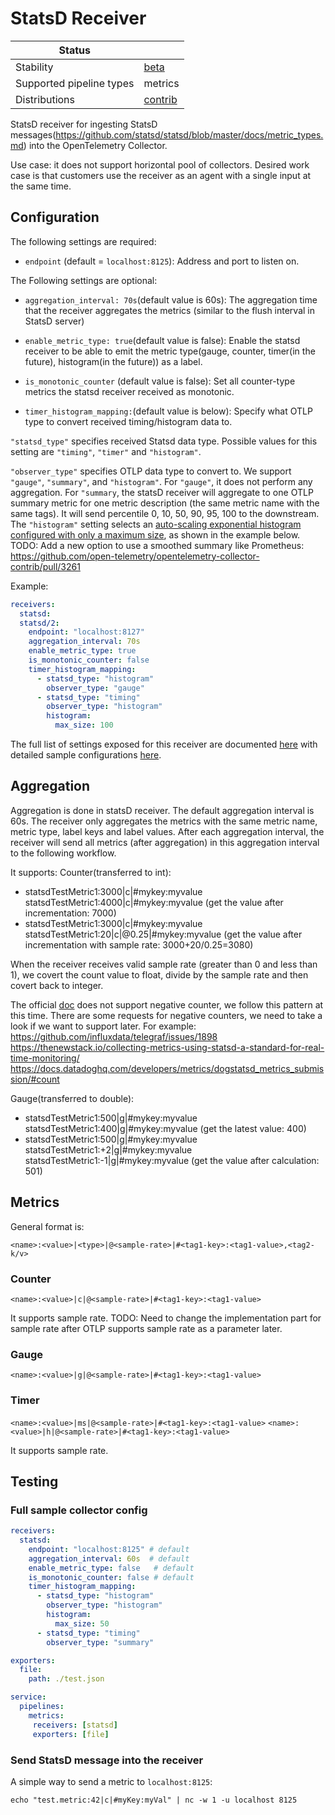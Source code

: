 # StatsD Receiver

| Status                   |           |
| ------------------------ |-----------|
| Stability                | [beta]    |
| Supported pipeline types | metrics   |
| Distributions            | [contrib] |

StatsD receiver for ingesting StatsD messages(https://github.com/statsd/statsd/blob/master/docs/metric_types.md) into the OpenTelemetry Collector.

Use case: it does not support horizontal pool of collectors. Desired work case is that customers use the receiver as an agent with a single input at the same time.

## Configuration

The following settings are required:

- `endpoint` (default = `localhost:8125`): Address and port to listen on.


The Following settings are optional:

- `aggregation_interval: 70s`(default value is 60s): The aggregation time that the receiver aggregates the metrics (similar to the flush interval in StatsD server)

- `enable_metric_type: true`(default value is false): Enable the statsd receiver to be able to emit the metric type(gauge, counter, timer(in the future), histogram(in the future)) as a label.

- `is_monotonic_counter` (default value is false): Set all counter-type metrics the statsd receiver received as monotonic.

- `timer_histogram_mapping:`(default value is below): Specify what OTLP type to convert received timing/histogram data to.


`"statsd_type"` specifies received Statsd data type. Possible values for this setting are `"timing"`, `"timer"` and `"histogram"`.

`"observer_type"` specifies OTLP data type to convert to. We support `"gauge"`, `"summary"`, and `"histogram"`. For `"gauge"`, it does not perform any aggregation.
For `"summary`, the statsD receiver will aggregate to one OTLP summary metric for one metric description (the same metric name with the same tags). It will send percentile 0, 10, 50, 90, 95, 100 to the downstream.  The `"histogram"` setting selects an [auto-scaling exponential histogram configured with only a maximum size](https://github.com/lightstep/go-expohisto#readme), as shown in the example below.
TODO: Add a new option to use a smoothed summary like Prometheus: https://github.com/open-telemetry/opentelemetry-collector-contrib/pull/3261 

Example:

```yaml
receivers:
  statsd:
  statsd/2:
    endpoint: "localhost:8127"
    aggregation_interval: 70s
    enable_metric_type: true
    is_monotonic_counter: false
    timer_histogram_mapping:
      - statsd_type: "histogram"
        observer_type: "gauge"
      - statsd_type: "timing"
        observer_type: "histogram"
        histogram: 
          max_size: 100
```

The full list of settings exposed for this receiver are documented [here](./config.go)
with detailed sample configurations [here](./testdata/config.yaml).

## Aggregation

Aggregation is done in statsD receiver. The default aggregation interval is 60s. The receiver only aggregates the metrics with the same metric name, metric type, label keys and label values. After each aggregation interval, the receiver will send all metrics (after aggregation) in this aggregation interval to the following workflow.

It supports:
Counter(transferred to int):
- statsdTestMetric1:3000|c|#mykey:myvalue
statsdTestMetric1:4000|c|#mykey:myvalue
(get the value after incrementation: 7000)
- statsdTestMetric1:3000|c|#mykey:myvalue
statsdTestMetric1:20|c|@0.25|#mykey:myvalue
(get the value after incrementation with sample rate: 3000+20/0.25=3080)

When the receiver receives valid sample rate (greater than 0 and less than 1), we covert the count value to float, divide by the sample rate and then covert back to integer.

The official [doc](https://github.com/statsd/statsd/blob/master/docs/metric_types.md#counting) does not support negative counter, we follow this pattern at this time. There are some requests for negative counters, we need to take a look if we want to support later. For example:
https://github.com/influxdata/telegraf/issues/1898
https://thenewstack.io/collecting-metrics-using-statsd-a-standard-for-real-time-monitoring/
https://docs.datadoghq.com/developers/metrics/dogstatsd_metrics_submission/#count

Gauge(transferred to double):
- statsdTestMetric1:500|g|#mykey:myvalue
statsdTestMetric1:400|g|#mykey:myvalue
(get the latest value: 400)
- statsdTestMetric1:500|g|#mykey:myvalue
statsdTestMetric1:+2|g|#mykey:myvalue
statsdTestMetric1:-1|g|#mykey:myvalue
(get the value after calculation: 501)

## Metrics

General format is:

`<name>:<value>|<type>|@<sample-rate>|#<tag1-key>:<tag1-value>,<tag2-k/v>`

### Counter

`<name>:<value>|c|@<sample-rate>|#<tag1-key>:<tag1-value>`

It supports sample rate.
TODO: Need to change the implementation part for sample rate after OTLP supports sample rate as a parameter later.


### Gauge

`<name>:<value>|g|@<sample-rate>|#<tag1-key>:<tag1-value>`


### Timer

`<name>:<value>|ms|@<sample-rate>|#<tag1-key>:<tag1-value>`
`<name>:<value>|h|@<sample-rate>|#<tag1-key>:<tag1-value>`

It supports sample rate.


## Testing

### Full sample collector config

```yaml
receivers:
  statsd:
    endpoint: "localhost:8125" # default
    aggregation_interval: 60s  # default
    enable_metric_type: false   # default
    is_monotonic_counter: false # default
    timer_histogram_mapping:
      - statsd_type: "histogram"
        observer_type: "histogram"
        histogram:
          max_size: 50
      - statsd_type: "timing"
        observer_type: "summary"

exporters:
  file:
    path: ./test.json

service:
  pipelines:
    metrics:
     receivers: [statsd]
     exporters: [file]
```

### Send StatsD message into the receiver

A simple way to send a metric to `localhost:8125`:

`echo "test.metric:42|c|#myKey:myVal" | nc -w 1 -u localhost 8125`


[beta]: https://github.com/open-telemetry/opentelemetry-collector#beta
[contrib]: https://github.com/open-telemetry/opentelemetry-collector-releases/tree/main/distributions/otelcol-contrib

